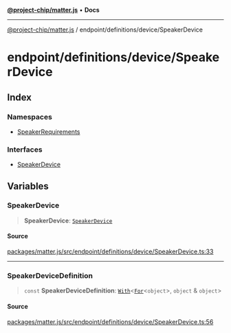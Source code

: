 [**@project-chip/matter.js**](../../../../README.md) • **Docs**

***

[@project-chip/matter.js](../../../../modules.md) / endpoint/definitions/device/SpeakerDevice

# endpoint/definitions/device/SpeakerDevice

## Index

### Namespaces

- [SpeakerRequirements](namespaces/SpeakerRequirements/README.md)

### Interfaces

- [SpeakerDevice](interfaces/SpeakerDevice.md)

## Variables

### SpeakerDevice

> **SpeakerDevice**: [`SpeakerDevice`](interfaces/SpeakerDevice.md)

#### Source

[packages/matter.js/src/endpoint/definitions/device/SpeakerDevice.ts:33](https://github.com/project-chip/matter.js/blob/7a8cbb56b87d4ccf34bec5a9a95ab40a1711324f/packages/matter.js/src/endpoint/definitions/device/SpeakerDevice.ts#L33)

***

### SpeakerDeviceDefinition

> `const` **SpeakerDeviceDefinition**: [`With`](../../../../node/export/-internal-/README.md#withbsb)\<[`For`](../../../../behavior/cluster/export/-internal-/namespaces/EndpointType/README.md#fort)\<`object`\>, `object` & `object`\>

#### Source

[packages/matter.js/src/endpoint/definitions/device/SpeakerDevice.ts:56](https://github.com/project-chip/matter.js/blob/7a8cbb56b87d4ccf34bec5a9a95ab40a1711324f/packages/matter.js/src/endpoint/definitions/device/SpeakerDevice.ts#L56)
